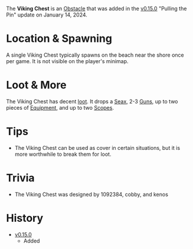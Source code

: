 The **Viking Chest** is an [Obstacle](/obstacles) that was added in the [v0.15.0](https://github.com/HasangerGames/suroi/releases/tag/v0.15.0) "Pulling the Pin" update on January 14, 2024. 

# Location & Spawning

A single Viking Chest typically spawns on the beach near the shore once per game. It is not visible on the player's minimap.

# Loot & More

The Viking Chest has decent [loot](/loot#viking_crate). It drops a [Seax](/weapons/melee/seax), 2-3 [Guns](/loot#viking_chest_guns), up to two pieces of [Equipment](/loot#special_equipment), and up to two [Scopes](/loot#special_scopes).

# Tips

- The Viking Chest can be used as cover in certain situations, but it is more worthwhile to break them for loot.

# Trivia

- The Viking Chest was designed by 1092384, cobby, and kenos

# History

 - [v0.15.0](https://github.com/HasangerGames/suroi/releases/tag/v0.15.0)
   - Added